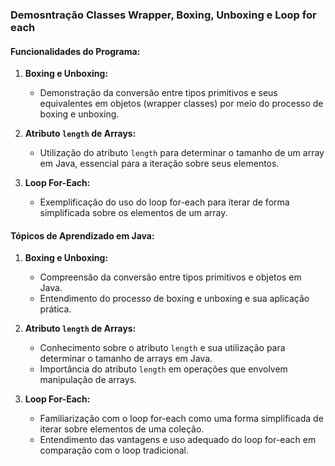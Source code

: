 ### Demosntração Classes Wrapper, Boxing, Unboxing e Loop for each

#### Funcionalidades do Programa:
1. **Boxing e Unboxing:**
   - Demonstração da conversão entre tipos primitivos e seus equivalentes em objetos (wrapper classes) por meio do processo de boxing e unboxing.

2. **Atributo `length` de Arrays:**
   - Utilização do atributo `length` para determinar o tamanho de um array em Java, essencial para a iteração sobre seus elementos.

3. **Loop For-Each:**
   - Exemplificação do uso do loop for-each para iterar de forma simplificada sobre os elementos de um array.

#### Tópicos de Aprendizado em Java:
1. **Boxing e Unboxing:**
   - Compreensão da conversão entre tipos primitivos e objetos em Java.
   - Entendimento do processo de boxing e unboxing e sua aplicação prática.

2. **Atributo `length` de Arrays:**
   - Conhecimento sobre o atributo `length` e sua utilização para determinar o tamanho de arrays em Java.
   - Importância do atributo `length` em operações que envolvem manipulação de arrays.

3. **Loop For-Each:**
   - Familiarização com o loop for-each como uma forma simplificada de iterar sobre elementos de uma coleção.
   - Entendimento das vantagens e uso adequado do loop for-each em comparação com o loop tradicional.
